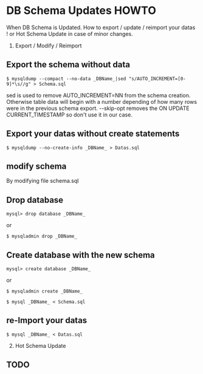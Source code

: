 # DB Schema Updates HOWTO

When DB Schema is Updated. How to export / update / reimport your datas !
or Hot Schema Update in case of minor changes.

1. Export / Modify / Reimport

## Export the schema without data
`$ mysqldump --compact --no-data _DBName_|sed "s/AUTO_INCREMENT=[0-9]*\s//g" > Schema.sql`

sed is used to remove AUTO_INCREMENT=NN from the schema creation. Otherwise
table data will begin with a number depending of how many rows were in the
previous schema export.
--skip-opt removes the ON UPDATE CURRENT_TIMESTAMP so don't use it in our case.

## Export your datas without create statements
`$ mysqldump --no-create-info _DBName_ > Datas.sql`

## modify schema
By modifying file schema.sql

## Drop database
`mysql> drop database _DBName_`

or

`$ mysqladmin drop _DBName_`

## Create database with the new schema
`mysql> create database _DBName_`

or

`$ mysqladmin create _DBName_`

`$ mysql _DBName_ < Schema.sql`

## re-Import your datas
`$ mysql _DBName_ < Datas.sql`

2. Hot Schema Update

## TODO
